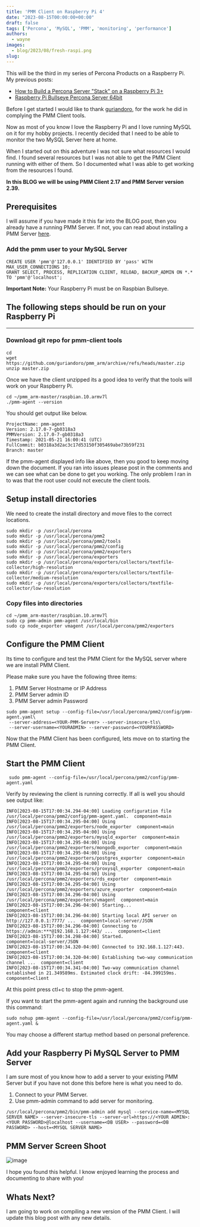```yaml
---
title: 'PMM Client on Raspberry Pi 4'
date: "2023-08-15T00:00:00+00:00"
draft: false
tags: ['Percona', 'MySQL', 'PMM', 'monitoring', 'performance']
authors:
  - wayne
images: 
  - blog/2023/08/fresh-raspi.png
slug: 
---
```

This will be the third in my series of Percona Products on a Raspberry Pi. My previous posts:
 - [How to Build a Percona Server "Stack" on a Raspberry Pi 3+
](https://percona.community/blog/2019/08/01/how-to-build-a-percona-server-stack-on-a-raspberry-pi-3/)
 - [Raspberry Pi Bullseye Percona Server 64bit](https://percona.community/blog/2022/04/05/percona-server-raspberry-pi/)

Before I get started I would like to thank [guriandoro](https://gist.github.com/guriandoro), for the work he did in complying the PMM Client tools.

Now as most of you know I love the Raspberry Pi and I love running MySQL on it for my hobby projects. I recently decided that I need to be able to monitor the two MySQL Server here at home.

When I started out on this adventure I was not sure what resources I would find. I found several resources but I was not able to get the PMM Client running with either of them. So I documented what I was able to get working from the resources I found.

**In this BLOG we will be using PMM Client 2.17 and PMM Server version 2.39.**

## Prerequisites

I will assume if you have made it this far into the BLOG post, then you already have a running PMM Server. If not, you can read about installing a PMM Server [here](https://www.percona.com/software/pmm/quickstart).

### Add the pmm user to your MySQL Server
```
CREATE USER 'pmm'@'127.0.0.1' IDENTIFIED BY 'pass' WITH MAX_USER_CONNECTIONS 10;
GRANT SELECT, PROCESS, REPLICATION CLIENT, RELOAD, BACKUP_ADMIN ON *.* TO 'pmm'@'localhost';
```

**Important Note:** Your Raspberry Pi must be on Raspbian Bullseye.

## The following steps should be run on your Raspberry Pi

---

### Download git repo for pmm-client tools

```
cd 
wget  https://github.com/guriandoro/pmm_arm/archive/refs/heads/master.zip
unzip master.zip
```

Once we have the client unzipped its a good idea to verify that the tools will work on your Raspberry Pi.

```
cd ~/pmm_arm-master/raspbian.10.armv7l
./pmm-agent --version
```
You should get output like below.
```
ProjectName: pmm-agent
Version: 2.17.0-7-gb0318a3
PMMVersion: 2.17.0-7-gb0318a3
Timestamp: 2021-05-21 16:00:41 (UTC)
FullCommit: b0318a3d2ac3c17d53150f305469abe73b59f231
Branch: master
```

If the pmm-agent displayed info like above, then you good to keep moving down the document. If you ran into issues please post in the comments and we can see what can be done to get you working. The only problem I ran in to was that the root user could not execute the client tools.

## Setup install directories

We need to create the install directory and move files to the correct locations.
```
sudo mkdir -p /usr/local/percona
sudo mkdir -p /usr/local/percona/pmm2
sudo mkdir -p /usr/local/percona/pmm2/tools
sudo mkdir -p /usr/local/percona/pmm2/config
sudo mkdir -p /usr/local/percona/pmm2/exporters
sudo mkdir -p /usr/local/percona/exporters
sudo mkdir -p /usr/local/percona/exporters/collectors/textfile-collector/high-resolution
sudo mkdir -p /usr/local/percona/exporters/collectors/textfile-collector/medium-resolution
sudo mkdir -p /usr/local/percona/exporters/collectors/textfile-collector/low-resolution
```

### Copy files into directories
```
cd ~/pmm_arm-master/raspbian.10.armv7l
sudo cp pmm-admin pmm-agent /usr/local/bin
sudo cp node_exporter vmagent /usr/local/percona/pmm2/exporters
```

## Configure the PMM Client
Its time to configure and test the PMM Client for the MySQL server where we are install PMM Client.

Please make sure you have the following three items:

1. PMM Server Hostname or IP Address
2. PMM Server admin ID
3. PMM Server admin Password

```
sudo pmm-agent setup --config-file=/usr/local/percona/pmm2/config/pmm-agent.yaml\
 --server-address=<YOUR-PMM-Server> --server-insecure-tls\
 --server-username=<YOURADMIN> --server-password=<YOURPASSWORD>
```
Now that the PMM Client has been configured, lets move on to starting the PMM Client.

## Start the PMM Client

```
 sudo pmm-agent --config-file=/usr/local/percona/pmm2/config/pmm-agent.yaml
```
Verify by reviewing the client is running correctly. If all is well you should see output like:
```
INFO[2023-08-15T17:00:34.294-04:00] Loading configuration file /usr/local/percona/pmm2/config/pmm-agent.yaml.  component=main
INFO[2023-08-15T17:00:34.295-04:00] Using /usr/local/percona/pmm2/exporters/node_exporter  component=main
INFO[2023-08-15T17:00:34.295-04:00] Using /usr/local/percona/pmm2/exporters/mysqld_exporter  component=main
INFO[2023-08-15T17:00:34.295-04:00] Using /usr/local/percona/pmm2/exporters/mongodb_exporter  component=main
INFO[2023-08-15T17:00:34.295-04:00] Using /usr/local/percona/pmm2/exporters/postgres_exporter  component=main
INFO[2023-08-15T17:00:34.295-04:00] Using /usr/local/percona/pmm2/exporters/proxysql_exporter  component=main
INFO[2023-08-15T17:00:34.295-04:00] Using /usr/local/percona/pmm2/exporters/rds_exporter  component=main
INFO[2023-08-15T17:00:34.295-04:00] Using /usr/local/percona/pmm2/exporters/azure_exporter  component=main
INFO[2023-08-15T17:00:34.296-04:00] Using /usr/local/percona/pmm2/exporters/vmagent  component=main
INFO[2023-08-15T17:00:34.296-04:00] Starting...                                   component=client
INFO[2023-08-15T17:00:34.296-04:00] Starting local API server on http://127.0.0.1:7777/ ...  component=local-server/JSON
INFO[2023-08-15T17:00:34.296-04:00] Connecting to https://admin:***@192.168.1.127:443/ ...  component=client
INFO[2023-08-15T17:00:34.298-04:00] Started.                                      component=local-server/JSON
INFO[2023-08-15T17:00:34.320-04:00] Connected to 192.168.1.127:443.               component=client
INFO[2023-08-15T17:00:34.320-04:00] Establishing two-way communication channel ...  component=client
INFO[2023-08-15T17:00:34.341-04:00] Two-way communication channel established in 21.349589ms. Estimated clock drift: -84.399159ms.  component=client
```
At this point press ctl+c to stop the pmm-agent.

If you want to start the pmm-agent again and running the background use this command:
```
sudo nohup pmm-agent --config-file=/usr/local/percona/pmm2/config/pmm-agent.yaml &
```
You may choose a different startup method based on personal preference.

## Add your Raspberry Pi MySQL Server to PMM Server

I am sure most of you know how to add a server to your existing PMM Server but if you have not done this before here is what you need to do.

1. Connect to your PMM Server.
2. Use pmm-admin command to add server for monitoring.

```
/usr/local/percona/pmm2/bin/pmm-admin add mysql --service-name=<MYSQL SERVER NAME> --server-insecure-tls --server-url=https://<YOUR ADMIN>:<YOUR PASSWORD>@localhost --username=<DB USER> --password=<DB PASSWORD> --host=<MYSQL SERVER NAME>
```

## PMM Server Screen Shoot

![image](blog/2023/08/pmm-view2.png)

I hope you found this helpful. I know enjoyed learning the process and documenting to share with you!

## Whats Next?

I am going to work on compiling a new version of the PMM Client. I will update this blog post with any new details.

